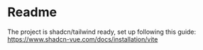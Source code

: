 # Readme

The project is shadcn/tailwind ready, set up following this guide: https://www.shadcn-vue.com/docs/installation/vite